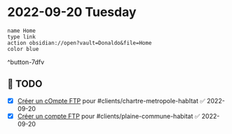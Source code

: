 # 2022-09-20 Tuesday

```button
name Home
type link
action obsidian://open?vault=Donaldo&file=Home
color blue
```
^button-7dfv
## 📆 TODO
- [x] [Créer un cOmpte FTP](message://<PR1P264MB3568184BDAF59BCC14B3B524D64D9@PR1P264MB3568.FRAP264.PROD.OUTLOOK.COM>) pour #clients/chartre-metropole-habItat ✅ 2022-09-20
- [x] [Créer un compte FTP](message://<PR1P264MB217485BF81C2109F9CBBCEDACC4D9@PR1P264MB2174.FRAP264.PROD.OUTLOOK.COM>) pour #clients/plaine-commune-habitat ✅ 2022-09-20
